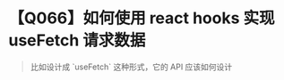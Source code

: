 # 【Q066】如何使用 react hooks 实现 useFetch 请求数据

<blockquote> 比如设计成 `useFetch` 这种形式，它的 API 应该如何设计 </blockquote>